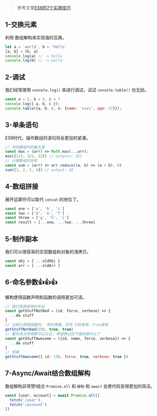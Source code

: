 >参考文章[ES6的7个实用技巧](http://mp.weixin.qq.com/s/vwtAvEfFH8oEeRdkQMhHMA)

## 1-交换元素
利用 数组解构来实现值的互换。  
```js
let a = 'world', b = 'hello'
[a, b] = [b, a]
console.log(a) // -> hello
console.log(b) // -> world
```

## 2-调试
我们经常使用 `console.log()` 来进行调试，试试 `console.table()` 也无妨。 
```js
const a = 5, b = 6, c = 7
console.log({ a, b, c });
console.table({a, b, c, m: {name: 'xixi', age: 27}});
```

## 3-单条语句
ES6时代，操作数组的语句将会更加的紧凑。
```js
// 寻找数组中的最大值
const max = (arr) => Math.max(...arr);
max([123, 321, 32]) // outputs: 321
// 计算数组的总和
const sum = (arr) => arr.reduce((a, b) => (a + b), 0)
sum([1, 2, 3, 4]) // output: 10
```

## 4-数组拼接
展开运算符可以取代 `concat` 的地位了。
```js
const one = ['a', 'b', 'c']
const two = ['d', 'e', 'f']
const three = ['g', 'h', 'i']
const result = [...one, ...two, ...three]
```

## 5-制作副本
我们可以很容易的实现数组和对象的浅拷贝。
```js
const obj = { ...oldObj }
const arr = [ ...oldArr ]
```

## 6-命名参数👍👍👍
解构使得函数声明和函数的调用更加可读。
```js
// 我们尝尝使用的写法
const getStuffNotBad = (id, force, verbose) => {
  ...do stuff
}
// 当我们调用函数时， 明天再看，尼玛 150是啥，true是啥
getStuffNotBad(150, true, true)
// 看完本文你啥都可以忘记, 希望够记住下面的就可以了
const getStuffAwesome = ({id, name, force, verbose}) => {
  ...do stuff
}
// 完美
getStuffAwesome({ id: 150, force: true, verbose: true })
```

## 7-Async/Await结合数组解构
数组解构非常赞!结合 `Promise.all` 和 `解构` 和 `await` 会使代码变得更加的简洁。
```js
const [user, account] = await Promise.all([
  fetch('/user'),
  fetch('/account')
])
```
